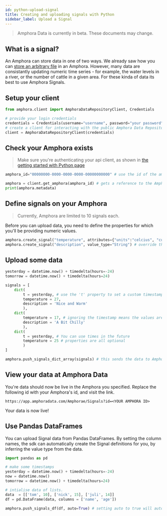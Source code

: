```yaml
---
id: python-upload-signal
title: Creating and uploading signals with Python
sidebar_label: Upload a Signal
---
```


> Amphora Data is currently in beta. These documents may change.

## What is a signal?

An Amphora can store data in one of two ways. We already saw how you can [store an arbitrary file](./python-upload-file) in an Amphora. However, many data are consistantly updating numeric time series - for example, the water levels in a river, or the number of cattle in a given area. For these kinda of data its best to use Amphora Signals.

## Setup your client

```py
from amphora.client import AmphoraDataRepositoryClient, Credentials

# provide your login credentials
credentials = Credentials(username="username", password="your password")
# create a client for interacting with the public Amphora Data Repository
client = AmphoraDataRepositoryClient(credentials)
```

## Check your Amphora exists

> Make sure you're authenticating your api client, as shown in [the getting started with Python page](./python-getting-started)

```py
amphora_id="00000000-0000-0000-0000-00000000000" # use the id of the amphora you created previously

amphora = client.get_amphora(amphora_id) # gets a reference to the Amphora
print(amphora.metadata) 
```

## Define signals on your Amphora

> Currently, Amphora are limited to 10 signals each.

Before you can upload data, you need to define the properties for which you'll be providing numeric values.

```py
amphora.create_signal("temperature", attributes={"units":"celcius", "custom":"any string"}) # units are a special attribute
amphora.create_signal("description", value_type="String") # override the default 'Numeric' value type

```

## Upload some data

```py
yesterday = datetime.now() + timedelta(hours=-24)
tomorrow = datetime.now() + timedelta(hours=24)

signals = [
    dict(
        t = yesterday, # use the 't' property to set a custom timestamp
        temperature = 27,
        description = 'Nice and Warm'
        ),
    dict(
        temperature = 17, # ignoring the timestamp means the values are interpreted as occurring now
        description = 'A Bit Chilly'
        ),
    dict(
        t = yesterday, # You can use times in the future
        temperature = 25 # properties are all optional
        )
]

amphora.push_signals_dict_array(signals) # this sends the data to Amphora Data
```

## View your data at Amphora Data

You're data should now be live in the Amphora you specified. Replace the following id with your Amphora's id, and visit the link.

`https://app.amphoradata.com/Amphorae/Signals?id=<YOUR AMPHORA ID>`

Your data is now live!

## Use Pandas DataFrames

You can upload Signal data from Pandas DataFrames. By setting the column names, the sdk can automatically create the Signal definitions for you, by inferring the value type from the data.

```py
import pandas as pd

# make some timestamps
yesterday = datetime.now() + timedelta(hours=-24)
now = datetime.now()
tomorrow = datetime.now() + timedelta(hours=24)

# intialise data of lists.
data  = [['tom', 10], ['nick', 15], ['juli', 14]] 
df = pd.DataFrame(data, columns = ['name', 'age'])

amphora.push_signals_df(df, auto=True) # setting auto to true will automatically create the signal definitions for you.
```
